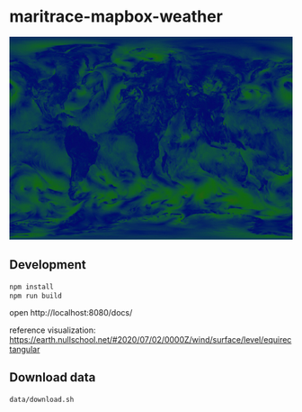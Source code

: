 # maritrace-mapbox-weather

<img src="docs/screenshot@2x.jpg" alt="Screenshot" width="720" height="360">

## Development

```
npm install
npm run build
```

open http://localhost:8080/docs/

reference visualization: https://earth.nullschool.net/#2020/07/02/0000Z/wind/surface/level/equirectangular

## Download data

```
data/download.sh
```